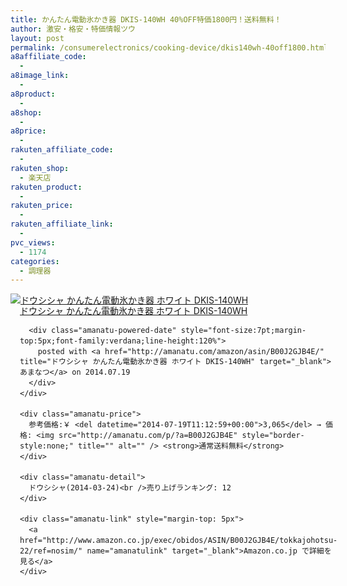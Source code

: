 ```yaml
---
title: かんたん電動氷かき器 DKIS-140WH 40%OFF特価1800円！送料無料！
author: 激安・格安・特価情報ツウ
layout: post
permalink: /consumerelectronics/cooking-device/dkis140wh-40off1800.html
a8affiliate_code:
  - 
a8image_link:
  - 
a8product:
  - 
a8shop:
  - 
a8price:
  - 
rakuten_affiliate_code:
  - 
rakuten_shop:
  - 楽天店
rakuten_product:
  - 
rakuten_price:
  - 
rakuten_affiliate_link:
  - 
pvc_views:
  - 1174
categories:
  - 調理器
---
```

<div class="amanatu-box" style="margin-bottom:0px;">
  <div class="amanatu-image" style="float:left;">
    <a href="http://www.amazon.co.jp/exec/obidos/ASIN/B00J2GJB4E/tokkajohotsu-22/ref=nosim/" name="amanatulink" target="_blank"><img src="http://i2.wp.com/ecx.images-amazon.com/images/I/21HaPtcHRIL._SL160_.jpg?w=546" alt="ドウシシャ かんたん電動氷かき器 ホワイト DKIS-140WH" style="border: none;" data-recalc-dims="1" /></a>
  </div>
  
  <div class="amanatu-info" style="float:left;margin-left:15px;line-height:120%">
    <div class="amanatu-name" style="margin-bottom:10px;line-height:120%">
      <a href="http://www.amazon.co.jp/exec/obidos/ASIN/B00J2GJB4E/tokkajohotsu-22/ref=nosim/" name="amanatulink" target="_blank">ドウシシャ かんたん電動氷かき器 ホワイト DKIS-140WH</a> 
      
      <div class="amanatu-powered-date" style="font-size:7pt;margin-top:5px;font-family:verdana;line-height:120%">
        posted with <a href="http://amanatu.com/amazon/asin/B00J2GJB4E/" title="ドウシシャ かんたん電動氷かき器 ホワイト DKIS-140WH" target="_blank">あまなつ</a> on 2014.07.19
      </div>
    </div>
    
    <div class="amanatu-price">
      参考価格:￥ <del datetime="2014-07-19T11:12:59+00:00">3,065</del> → 価格: <img src="http://amanatu.com/p/?a=B00J2GJB4E" style="border-style:none;" title="" alt="" /> <strong>通常送料無料</strong>
    </div>
    
    <div class="amanatu-detail">
      ドウシシャ(2014-03-24)<br />売り上げランキング: 12
    </div>
    
    <div class="amanatu-link" style="margin-top: 5px">
      <a href="http://www.amazon.co.jp/exec/obidos/ASIN/B00J2GJB4E/tokkajohotsu-22/ref=nosim/" name="amanatulink" target="_blank">Amazon.co.jp で詳細を見る</a>
    </div>
  </div>
  
  <div class="amanatu-footer" style="clear: left">
  </div>
</div>